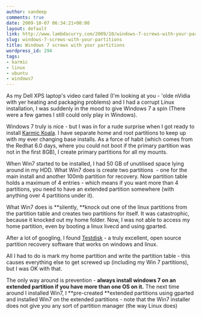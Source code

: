 ```yaml
---
author: sandeep
comments: true
date: 2009-10-07 06:34:21+00:00
layout: default
link: http://www.lambdacurry.com/2009/10/windows-7-screws-with-your-partitions/
slug: windows-7-screws-with-your-partitions
title: Windows 7 screws with your partitions
wordpress_id: 294
tags:
- karmic
- linux
- ubuntu
- windows7
---
```


As my Dell XPS laptop's video card failed (I'm looking at you - 'olde nVidia with yer heating and packaging problems) and I had a corrupt Linux installation, I was suddenly in the mood to give Windows 7 a spin (There were a few games I still could only play in Windows).

Windows 7 truly is nice - but I was in for a rude surprise when I got ready to install [Karmic Koala](http://www.google.co.in/url?sa=t&source=web&ct=res&cd=1&url=https%3A%2F%2Flists.ubuntu.com%2Farchives%2Fubuntu-devel-announce%2F2009-February%2F000536.html&ei=yjPMSp-zD5rg6gOgq8CDAw&usg=AFQjCNETRzAauxMtYUQa6bLnfrMxY5N_2w&sig2=lzvz9ajDFP18XRXAlSd6IA). I have separate home and root partitions to keep up with my ever changing base installs. As a force of habit (which comes from the Redhat 6.0 days, where you could not boot if the primary partition was not in the first 8GB), I create primary partitions for all my mounts.

When Win7 started to be installed, I had 50 GB of unutilised space lying around in my HDD. What Win7 does is create two partitions  - one for the main install and another 100mb partition for recovery. Now partition table holds a maximum of 4 entries - which means if you want more than 4 partitions, you need to have an extended partition somewhere (with anything over 4 partitions under it).

What Win7 does is **silently, **knock out one of the linux partitions from the partition table and creates two partitions for itself. It was catastrophic, because it knocked out my home folder. Now, I was not able to access my home partition, even by booting a linux livecd and using gparted.

After a lot of googling, I found [Testdisk](http://www.cgsecurity.org/wiki/TestDisk) - a truly excellent, open source partition recovery software that works on windows and linux.

All I had to do is mark my home partition and write the partition table - this causes everything else to get screwed up (including my Win 7 partitions), but I was OK with that.

The only way around is prevention - **always install windows 7 on an extended partition if you have more than one OS on it.** The next time around I installed Win7, I **pre-created **extended partitions using gparted and installed Win7 on the extended partitions - note that the Win7 installer does not give you any sort of partition manager (the way Linux does)
